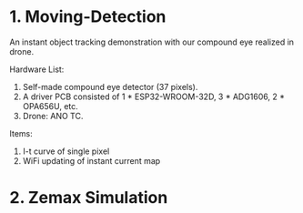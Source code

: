 
# 1. Moving-Detection

An instant object tracking demonstration with our compound eye realized in drone.

Hardware List:
1. Self-made compound eye detector (37 pixels).
2. A driver PCB consisted of 1 * ESP32-WROOM-32D, 3 * ADG1606, 2 * OPA656U, etc.
3. Drone: ANO TC.

Items:
1. I-t curve of single pixel
2. WiFi updating of instant current map

# 2. Zemax Simulation
